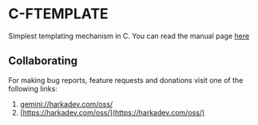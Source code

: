 # C-FTEMPLATE

Simplest templating mechanism in C. You can read the manual page [here](./ftemplate.3.md)

## Collaborating

For making bug reports, feature requests and donations visit one of the
following links:

1. [gemini://harkadev.com/oss/](gemini://harkadev.com/oss/)
2. [https://harkadev.com/oss/](https://harkadev.com/oss/)

